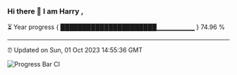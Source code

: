 ### Hi there 👋 I am Harry , 

⏳ Year progress { ██████████████████████▁▁▁▁▁▁▁▁ } 74.96 %

---

⏰ Updated on Sun, 01 Oct 2023 14:55:36 GMT

![Progress Bar CI](https://github.com/duykhang68/duykhang68/workflows/Progress%20Bar%20CI/badge.svg)
